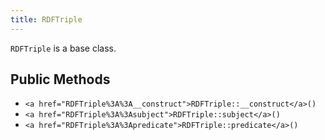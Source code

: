 ```yaml
---
title: RDFTriple
---
```


`RDFTriple` is a base class.

## Public Methods

* `<a href="RDFTriple%3A%3A__construct">RDFTriple::__construct</a>()`
* `<a href="RDFTriple%3A%3Asubject">RDFTriple::subject</a>()`
* `<a href="RDFTriple%3A%3Apredicate">RDFTriple::predicate</a>()`

